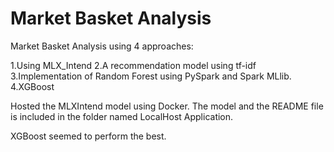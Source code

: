 # Market Basket Analysis

Market Basket Analysis using 4 approaches:

1.Using MLX_Intend
2.A recommendation model using tf-idf
3.Implementation of Random Forest using PySpark and Spark MLlib.
4.XGBoost 

Hosted the MLXIntend model using Docker.
The model and the README file is included in the folder named LocalHost Application.

XGBoost seemed to perform the best.



